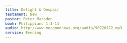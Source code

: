 ```yaml
---
title: Delight & Despair
testament: New
pastor: Peter Marsden
book: Philippians 1:1-11
audio: http://www.mecgoodnews.org/audio/90720172.mp3
service: Evening
---
```

